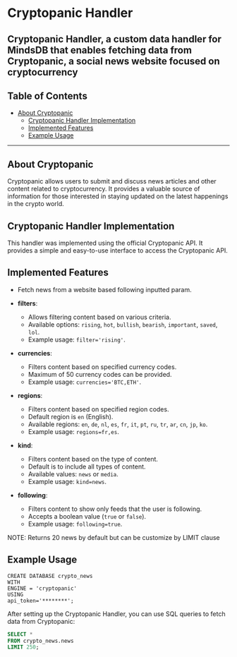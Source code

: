 # Cryptopanic Handler

 Cryptopanic Handler, a custom data handler for MindsDB that enables fetching data from Cryptopanic, a social news website focused on cryptocurrency
---

## Table of Contents

- [About Cryptopanic](#about-Cryptopanic)
  - [Cryptopanic Handler Implementation](#Cryptopanic-handler-implementation)
  - [Implemented Features](#implemented-features)
  - [Example Usage](#example-usage)
---
## About Cryptopanic

Cryptopanic allows users to submit and discuss news articles and other content related to cryptocurrency. It provides a valuable source of information for those interested in staying updated on the latest happenings in the crypto world.


## Cryptopanic Handler Implementation

This handler was implemented using the official Cryptopanic API. It provides a simple and easy-to-use interface to access the Cryptopanic API.


## Implemented Features

- Fetch news from a website based following inputted param.

- **filters**:
  - Allows filtering content based on various criteria.
  - Available options: `rising`, `hot`, `bullish`, `bearish`, `important`, `saved`, `lol`.
  - Example usage: `filter='rising'`.

- **currencies**:
  - Filters content based on specified currency codes.
  - Maximum of 50 currency codes can be provided.
  - Example usage: `currencies='BTC,ETH'`.

- **regions**:
  - Filters content based on specified region codes.
  - Default region is `en` (English).
  - Available regions: `en`, `de`, `nl`, `es`, `fr`, `it`, `pt`, `ru`, `tr`, `ar`, `cn`, `jp`, `ko`.
  - Example usage: `regions=fr,es`.

- **kind**:
  - Filters content based on the type of content.
  - Default is to include all types of content.
  - Available values: `news` or `media`.
  - Example usage: `kind=news`.

- **following**:
  - Filters content to show only feeds that the user is following.
  - Accepts a boolean value (`true` or `false`).
  - Example usage: `following=true`.

NOTE: Returns 20 news by default but can be customize by LIMIT clause

## Example Usage
```
CREATE DATABASE crypto_news
WITH 
ENGINE = 'cryptopanic'
USING
api_token='********';
```

After setting up the Cryptopanic Handler, you can use SQL queries to fetch data from Cryptopanic:

```sql
SELECT *
FROM crypto_news.news
LIMIT 250;
```
